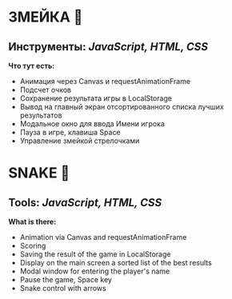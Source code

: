 # ЗМЕЙКА :snake:

## Инструменты: _JavaScript, HTML, CSS_

**Что тут есть:**

- Анимация через Canvas и requestAnimationFrame
- Подсчет очков
- Сохранение результата игры в LocalStorage
- Вывод на главный экран отсортированного списка лучших результатов
- Модальное окно для ввода Имени игрока
- Пауза в игре, клавиша Space
- Управление змейкой стрелочками

# SNAKE :snake:

## Tools: _JavaScript, HTML, CSS_

**What is there:**

- Animation via Canvas and requestAnimationFrame
- Scoring
- Saving the result of the game in LocalStorage
- Display on the main screen a sorted list of the best results
- Modal window for entering the player's name
- Pause the game, Space key
- Snake control with arrows
